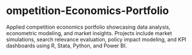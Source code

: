 # ompetition-Economics-Portfolio
Applied competition economics portfolio showcasing data analysis, econometric modeling, and market insights. Projects include market simulations, search relevance evaluation, policy impact modeling, and KPI dashboards using R, Stata, Python, and Power BI.

